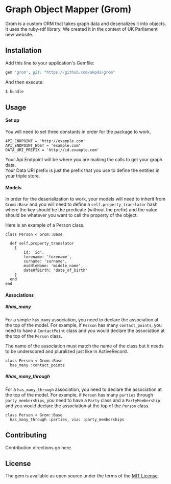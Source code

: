 # Graph Object Mapper (Grom)
Grom is a custom ORM that takes graph data and deserializes it into objects. It uses the ruby-rdf library. We created it in the context
of UK Parliament new website. 

## Installation
Add this line to your application's Gemfile:

```ruby
gem 'grom', git: "https://github.com/ukpds/grom"
```

And then execute:
```bash
$ bundle
```

## Usage

#### Set up
You will need to set three constants in order for the package to work. 

```
API_ENDPOINT = 'http://example.com'
API_ENDPOINT_HOST = 'example.com'
DATA_URI_PREFIX = 'http://id.example.com'
```

Your Api Endpoint will be where you are making the calls to get your graph data. <br>
Your Data URI prefix is just the prefix that you use to define the entities in your triple store.


#### Models
In order for the deserialization to work, your models will need to inherit from `Grom::Base` and you will need to define a `self.property_translator` hash where the key should be the predicate (without the prefix) and the value should be whatever you want to call the property of the object.

Here is an example of a Person class.

```
class Person < Grom::Base

  def self.property_translator
    {
        id: 'id',
        forename: 'forename',
        surname: 'surname',
        middleName: 'middle_name',
        dateOfBirth: 'date_of_birth'
    }
  end
end
```

#### Associations

##### #has_many
For a simple `has_many` association, you need to declare the association at the top of the model. For example, if `Person` has many `contact_points`, you need to have a `ContactPoint` class and you would declare the association at the top of the `Person` class.

The name of the association must match the name of the class but it needs to be underscored and pluralized just like in ActiveRecord.

```
class Person < Grom::Base
  has_many :contact_points
```


##### #has_many_through
For a `has_many_through` association, you need to declare the association at the top of the model. For example, if `Person` has many `parties` through `party_memberships`, you need to have a `Party` class and a `PartyMembership` and you would declare the association at the top of the `Person` class.

```
class Person < Grom::Base
  has_many_through :parties, via: :party_memberships
```

## Contributing
Contribution directions go here.

## License
The gem is available as open source under the terms of the [MIT License](http://opensource.org/licenses/MIT).
